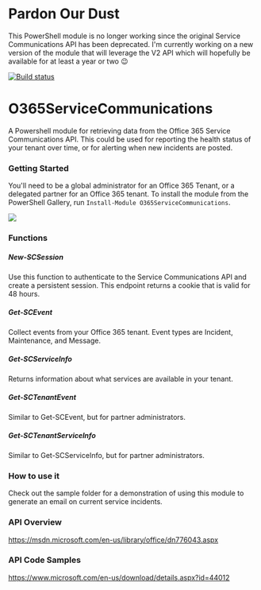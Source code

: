 # Pardon Our Dust
This PowerShell module is no longer working since the original Service Communications API has been deprecated. I'm currently working on a new version of the module that will leverage the V2 API which will hopefully be available for at least a year or two :wink:


[![Build status](https://ci.appveyor.com/api/projects/status/iy00f88qcck9xcor?svg=true)](https://ci.appveyor.com/project/mattmcnabb/o365servicecommunications)

# O365ServiceCommunications
A Powershell module for retrieving data from the Office 365 Service Communications API. This could be used for reporting the health status of your tenant over time, or for alerting when new incidents are posted.

### Getting Started
You'll need to be a global administrator for an Office 365 Tenant, or a delegated partner for an Office 365 tenant. To install the module from the PowerShell Gallery, run `Install-Module O365ServiceCommunications`.

![](images/GettingStarted.png)

### Functions

##### New-SCSession
Use this function to authenticate to the Service Communications API and create a persistent session. This endpoint returns a cookie that is valid for 48 hours.

##### Get-SCEvent
Collect events from your Office 365 tenant. Event types are Incident, Maintenance, and Message.

##### Get-SCServiceInfo
Returns information about what services are available in your tenant.

##### Get-SCTenantEvent
Similar to Get-SCEvent, but for partner administrators.

##### Get-SCTenantServiceInfo
Similar to Get-SCServiceInfo, but for partner administrators.

### How to use it
Check out the sample folder for a demonstration of using this module to generate an email on current service incidents.

### API Overview
https://msdn.microsoft.com/en-us/library/office/dn776043.aspx

### API Code Samples
https://www.microsoft.com/en-us/download/details.aspx?id=44012
